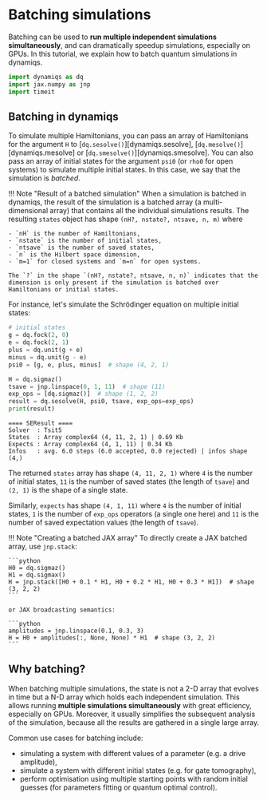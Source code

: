 # Batching simulations

Batching can be used to **run multiple independent simulations simultaneously**, and can dramatically speedup simulations, especially on GPUs. In this tutorial, we explain how to batch quantum simulations in dynamiqs.

```python
import dynamiqs as dq
import jax.numpy as jnp
import timeit
```

## Batching in dynamiqs

To simulate multiple Hamiltonians, you can pass an array of Hamiltonians for the argument `H` to [`dq.sesolve()`][dynamiqs.sesolve], [`dq.mesolve()`][dynamiqs.mesolve] or [`dq.smesolve()`][dynamiqs.smesolve]. You can also pass an array of initial states for the argument `psi0` (or `rho0` for open systems) to simulate multiple initial states. In this case, we say that the simulation is *batched*.

!!! Note "Result of a batched simulation"
    When a simulation is batched in dynamiqs, the result of the simulation is a batched array (a multi-dimensional array) that contains all the individual simulations results. The resulting `states` object has shape `(nH?, nstate?, ntsave, n, m)` where

    - `nH` is the number of Hamiltonians,
    - `nstate` is the number of initial states,
    - `ntsave` is the number of saved states,
    - `n` is the Hilbert space dimension,
    - `m=1` for closed systems and `m=n` for open systems.

    The `?` in the shape `(nH?, nstate?, ntsave, n, n)` indicates that the dimension is only present if the simulation is batched over Hamiltonians or initial states.

For instance, let's simulate the Schrödinger equation on multiple initial states:

```python
# initial states
g = dq.fock(2, 0)
e = dq.fock(2, 1)
plus = dq.unit(g + e)
minus = dq.unit(g - e)
psi0 = [g, e, plus, minus]  # shape (4, 2, 1)

H = dq.sigmaz()
tsave = jnp.linspace(0, 1, 11)  # shape (11)
exp_ops = [dq.sigmaz()]  # shape (1, 2, 2)
result = dq.sesolve(H, psi0, tsave, exp_ops=exp_ops)
print(result)
```

```
==== SEResult ====
Solver  : Tsit5
States  : Array complex64 (4, 11, 2, 1) | 0.69 Kb
Expects : Array complex64 (4, 1, 11) | 0.34 Kb
Infos   : avg. 6.0 steps (6.0 accepted, 0.0 rejected) | infos shape (4,)
```

The returned `states` array has shape `(4, 11, 2, 1)` where `4` is the number of initial states, `11` is the number of saved states (the length of `tsave`) and `(2, 1)` is the shape of a single state.

Similarly, `expects` has shape `(4, 1, 11)` where `4` is the number of initial states, `1` is the number of `exp_ops` operators (a single one here) and `11` is the number of saved expectation values (the length of `tsave`).

!!! Note "Creating a batched JAX array"
    To directly create a JAX batched array, use `jnp.stack`:

    ```python
    H0 = dq.sigmaz()
    H1 = dq.sigmax()
    H = jnp.stack([H0 + 0.1 * H1, H0 + 0.2 * H1, H0 + 0.3 * H1])  # shape (3, 2, 2)
    ```

    or JAX broadcasting semantics:

    ```python
    amplitudes = jnp.linspace(0.1, 0.3, 3)
    H = H0 + amplitudes[:, None, None] * H1  # shape (3, 2, 2)
    ```

<!-- remove until smesolve is written again
## Batching over stochastic trajectories (SME)

For the diffusive stochastic master equation solver, many stochastic trajectories must often be solved to obtain faithful statistics of the evolved density matrix. In this case, dynamiqs also provides batching over trajectories to run them simultaneously. This is performed automatically by setting the value of the `ntrajs` argument in [`dq.smesolve()`][dynamiqs.smesolve]. The resulting `states` object has shape `(bH?, brho?, ntrajs, ntsave, n, n)`.

-->

## Why batching?

When batching multiple simulations, the state is not a 2-D array that evolves in time but a N-D array which holds each independent simulation. This allows running **multiple simulations simultaneously** with great efficiency, especially on GPUs. Moreover, it usually simplifies the subsequent analysis of the simulation, because all the results are gathered in a single large array.

Common use cases for batching include:

- simulating a system with different values of a parameter (e.g. a drive amplitude),
- simulate a system with different initial states (e.g. for gate tomography),
- perform optimisation using multiple starting points with random initial guesses (for parameters fitting or quantum optimal control).
